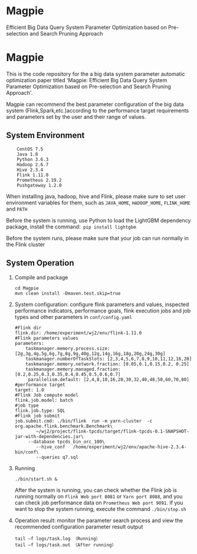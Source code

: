 # Magpie
Efficient Big Data Query System Parameter Optimization based on Pre-selection and Search Pruning Approach

Magpie
===============

This is the code repository for the a big data system parameter automatic optimization paper titled 'Magpie: Efficient Big Data Query System Parameter Optimization based on Pre-selection and Search Pruning Approach'.

Magpie can recommend the best parameter configuration of the big data system (Flink,Spark,etc.)according to the performance target requirements and parameters set by the user and their range of values.

System Environment 
---------

        CentOS 7.5
        Java 1.8
        Python 3.6.3
        Hadoop 2.6.7
        Hive 2.3.4
        Flink 1.11.0
        Prometheus 2.19.2
        Pushgateway 1.2.0

When installing java, hadoop, hive and Flink, please make sure to set user environment variables for them, such as `JAVA_HOME`, `HADOOP_HOME`, `FLINK_HOME` and `PATH`

Before the system is running, use Python to load the LightGBM dependency package, install the command:` pip install lightgbm`

Before the system runs, please make sure that your job can run normally in the Flink cluster

System Operation
----------

1. Compile and package

       cd Magpie
       mvn clean install -Dmaven.test.skip=true

2. System configuration: configure flink parameters and values, inspected performance indicators, performance goals, flink execution jobs and job types and other parameters in `conf/config.yaml`

       #Flink dir
       flink.dir: /home/experiment/wj2/env/flink-1.11.0
       #Flink parameters values
       parameters:
           taskmanager.memory.process.size: [2g,3g,4g,5g,6g,7g,8g,9g,40g,12g,14g,16g,18g,20g,24g,30g]
           taskmanager.numberOfTaskSlots: [2,3,4,5,6,7,8,9,10,11,12,16,20]
           taskmanager.memory.network.fraction: [0.05,0.1,0.15,0.2, 0.25]     
           taskmanager.memory.managed.fraction: [0.2,0.25,0.3,0.35,0.4,0.45,0.5,0.6,0.7]
            parallelism.default: [2,4,8,10,16,20,30,32,40,48,50,60,70,80]
       #performance target
       target: 1.0
       #Flink Job compute model
       flink.job.model: batch
       #job type
       flink.job.type: SQL
       #Flink job submit
       job.submit.cmd: ./bin/flink  run -m yarn-cluster  -c  org.apache.flink.benchmark.Benchmark\  
               ~/wj2/project/flink-tpcds/target/flink-tpcds-0.1-SNAPSHOT-jar-with-dependencies.jar\    
       		--database tpcds_bin_orc_100\ 
               --hive_conf   /home/experiment/wj2/env/apache-hive-2.3.4-bin/conf\ 
               --queries q7.sql

3. Running

       ./bin/start.sh &

   After the system is running, you can check whether the Flink job is running normally on `Flink Web port 8081` or `Yarn port 8088`, and you can check job performance data on `Prometheus Web port 9091`. If you want to stop the system running, execute the command `./bin/stop.sh`

4. Operation result: monitor the parameter search process and view the recommended configuration parameter result output

       tail –f logs/task.log （Running）
       tail –f logs/task.out （After running）

